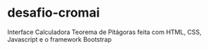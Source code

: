 # desafio-cromai
Interface Calculadora Teorema de Pitágoras feita com HTML, CSS, Javascript e o framework Bootstrap
